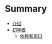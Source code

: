 # Summary

- [介绍](./Introduction.md)
- [初学者](./Beginner/index.md)
  - [依赖和窗口](./Beginner/Dependencies_and_the_window.md)

